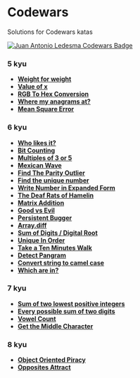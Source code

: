 # Codewars

Solutions for Codewars katas

[![Juan Antonio Ledesma Codewars Badge](https://www.codewars.com/users/juan-antonio-ledesma/badges/small)](https://www.codewars.com/users/juan-antonio-ledesma/)

### 5 kyu

- **[Weight for weight](./weight-for-weight/)**
- **[Value of x](./value-of-x/)**
- **[RGB To Hex Conversion](./rgb-to-hex-conversion/)**
- **[Where my anagrams at?](./where-my-anagrams-at/)**
- **[Mean Square Error](./mean-square-error/)**

### 6 kyu

- **[Who likes it?](./who-likes-it/)**
- **[Bit Counting](./bit-counting/)**
- **[Multiples of 3 or 5](./multiples-of-3-or-5/)**
- **[Mexican Wave](./mexican-wave/)**
- **[Find The Parity Outlier](./find-the-parity-outlier/)**
- **[Find the unique number](./find-the-unique-number/)**
- **[Write Number in Expanded Form](./write-number-in-expanded-form/)**
- **[The Deaf Rats of Hamelin](./the-deaf-rats-of-hamelin/)**
- **[Matrix Addition](./matrix-addition/)**
- **[Good vs Evil](./good-vs-evil/)**
- **[Persistent Bugger](./persistent-bugger/)**
- **[Array.diff](./array-diff/)**
- **[Sum of Digits / Digital Root](./sum-of-digits-digital-root/)**
- **[Unique In Order](./unique-in-order/)**
- **[Take a Ten Minutes Walk](./take-a-ten-minutes-walk/)**
- **[Detect Pangram](./detect-pangram/)**
- **[Convert string to camel case](./convert-string-to-camel-case/)**
- **[Which are in?](./which-are-in/)**

### 7 kyu

- **[Sum of two lowest positive integers](./sum-of-two-lowest-positive-integers/)**
- **[Every possible sum of two digits](./every-possible-sum-of-two-digits/)**
- **[Vowel Count](./vowel-count/)**
- **[Get the Middle Character](./get-the-middle-character/)**

### 8 kyu

- **[Object Oriented Piracy](./object-oriented-piracy/)**
- **[Opposites Attract](./opposites-attract/)**
